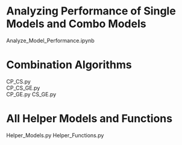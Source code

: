 # Analyzing Performance of Single Models and Combo Models
Analyze_Model_Performance.ipynb  
# Combination Algorithms
CP_CS.py                         
CP_CS_GE.py                      
CP_GE.py
CS_GE.py

# All Helper Models and Functions
Helper_Models.py
Helper_Functions.py